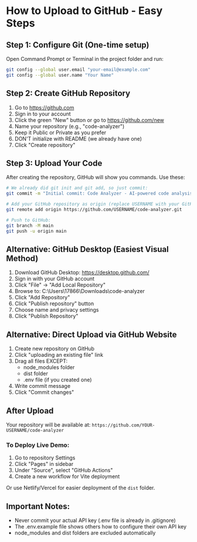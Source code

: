 # How to Upload to GitHub - Easy Steps

## Step 1: Configure Git (One-time setup)
Open Command Prompt or Terminal in the project folder and run:
```bash
git config --global user.email "your-email@example.com"
git config --global user.name "Your Name"
```

## Step 2: Create GitHub Repository
1. Go to https://github.com
2. Sign in to your account
3. Click the green "New" button or go to https://github.com/new
4. Name your repository (e.g., "code-analyzer")
5. Keep it Public or Private as you prefer
6. DON'T initialize with README (we already have one)
7. Click "Create repository"

## Step 3: Upload Your Code
After creating the repository, GitHub will show you commands. Use these:

```bash
# We already did git init and git add, so just commit:
git commit -m "Initial commit: Code Analyzer - AI-powered code analysis tool"

# Add your GitHub repository as origin (replace USERNAME with your GitHub username):
git remote add origin https://github.com/USERNAME/code-analyzer.git

# Push to GitHub:
git branch -M main
git push -u origin main
```

## Alternative: GitHub Desktop (Easiest Visual Method)
1. Download GitHub Desktop: https://desktop.github.com/
2. Sign in with your GitHub account
3. Click "File" → "Add Local Repository"
4. Browse to: C:\Users\17866\Downloads\code-analyzer
5. Click "Add Repository"
6. Click "Publish repository" button
7. Choose name and privacy settings
8. Click "Publish Repository"

## Alternative: Direct Upload via GitHub Website
1. Create new repository on GitHub
2. Click "uploading an existing file" link
3. Drag all files EXCEPT:
   - node_modules folder
   - dist folder
   - .env file (if you created one)
4. Write commit message
5. Click "Commit changes"

## After Upload
Your repository will be available at:
`https://github.com/YOUR-USERNAME/code-analyzer`

### To Deploy Live Demo:
1. Go to repository Settings
2. Click "Pages" in sidebar
3. Under "Source", select "GitHub Actions"
4. Create a new workflow for Vite deployment

Or use Netlify/Vercel for easier deployment of the `dist` folder.

## Important Notes:
- Never commit your actual API key (.env file is already in .gitignore)
- The .env.example file shows others how to configure their own API key
- node_modules and dist folders are excluded automatically